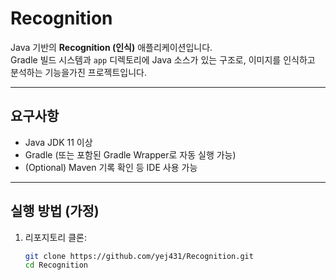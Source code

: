 # Recognition

Java 기반의 **Recognition (인식)** 애플리케이션입니다.  
Gradle 빌드 시스템과 `app` 디렉토리에 Java 소스가 있는 구조로, 이미지를 인식하고 분석하는 기능을가진 프로젝트입니다.

---

##  요구사항
- Java JDK 11 이상
- Gradle (또는 포함된 Gradle Wrapper로 자동 실행 가능)
- (Optional) Maven 기록 확인 등 IDE 사용 가능

---

##  실행 방법 (가정)
1. 리포지토리 클론:
   ```sh
   git clone https://github.com/yej431/Recognition.git
   cd Recognition
